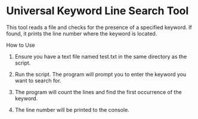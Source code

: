# Universal Keyword Line Search Tool
This tool reads a file and checks for the presence of a specified keyword. If found, it prints the line number where the keyword is located.

How to Use
1. Ensure you have a text file named test.txt in the same directory as the script.

2. Run the script. The program will prompt you to enter the keyword you want to search for.

3. The program will count the lines and find the first occurrence of the keyword.

4. The line number will be printed to the console.
